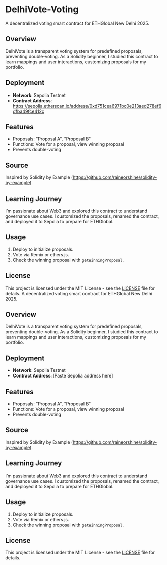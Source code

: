 # DelhiVote-Voting

 A decentralized voting smart contract for ETHGlobal New Delhi 2025.

 ## Overview
 DelhiVote is a transparent voting system for predefined proposals, preventing double-voting. As a Solidity beginner, I studied this contract to learn mappings and user interactions, customizing proposals for my portfolio.

 ## Deployment
 - **Network**: Sepolia Testnet
 - **Contract Address**: https://sepolia.etherscan.io/address/0xd751cea6971bc0e213aed278ef6dfba49fce412c

 ## Features
 - Proposals: "Proposal A", "Proposal B"
 - Functions: Vote for a proposal, view winning proposal
 - Prevents double-voting    

 ## Source
 Inspired by Solidity by Example (https://github.com/raineorshine/solidity-by-example).

 ## Learning Journey
 I’m passionate about Web3 and explored this contract to understand governance use cases. I customized the proposals, renamed the contract, and deployed it to Sepolia to prepare for ETHGlobal.

 ## Usage
 1. Deploy to initialize proposals.
 2. Vote via Remix or ethers.js.
 3. Check the winning proposal with `getWinningProposal`.

 ## License
 This project is licensed under the MIT License - see the [LICENSE](LICENSE) file for details. A decentralized voting smart contract for ETHGlobal New Delhi 2025.

 ## Overview
 DelhiVote is a transparent voting system for predefined proposals, preventing double-voting. As a Solidity beginner, I studied this contract to learn mappings and user interactions, customizing proposals for my portfolio.

 ## Deployment
 - **Network**: Sepolia Testnet
 - **Contract Address**: [Paste Sepolia address here]

 ## Features
 - Proposals: "Proposal A", "Proposal B"
 - Functions: Vote for a proposal, view winning proposal
 - Prevents double-voting    

 ## Source
 Inspired by Solidity by Example (https://github.com/raineorshine/solidity-by-example).

 ## Learning Journey
 I’m passionate about Web3 and explored this contract to understand governance use cases. I customized the proposals, renamed the contract, and deployed it to Sepolia to prepare for ETHGlobal.

 ## Usage
 1. Deploy to initialize proposals.
 2. Vote via Remix or ethers.js.
 3. Check the winning proposal with `getWinningProposal`.

 ## License
 This project is licensed under the MIT License - see the [LICENSE](LICENSE) file for details.  
